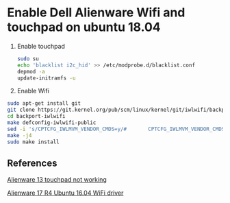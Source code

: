 # Enable Dell Alienware Wifi and touchpad on ubuntu 18.04

1. Enable touchpad
  
   ```sh
   sudo su
   echo 'blacklist i2c_hid' >> /etc/modprobe.d/blacklist.conf
   depmod -a
   update-initramfs -u
   ```

2.  Enable Wifi
   
   ```sh
   sudo apt-get install git
   git clone https://git.kernel.org/pub/scm/linux/kernel/git/iwlwifi/backport-iwlwifi.git
   cd backport-iwlwifi
   make defconfig-iwlwifi-public
   sed -i 's/CPTCFG_IWLMVM_VENDOR_CMDS=y/#       CPTCFG_IWLMVM_VENDOR_CMDS is not set/'       .config
   make -j4
   sudo make install
   ```

## References

[Alienware 13 touchpad not working](https://askubuntu.com/questions/647505/alienware-13-touchpad-not-working-under-any-distro-dll068b00-06cb76e9-hid-r)

[Alienware 17 R4 Ubuntu 16.04 WiFi driver](https://askubuntu.com/questions/1016903/alienware-17-r4-ubuntu-16-04-wifi-driver)